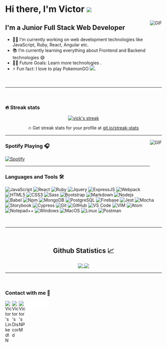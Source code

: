 # Hi there, I'm Victor <img width="30px" src="https://media.tenor.com/images/3b388fe03da271d2674faf85eb7c3fcd/tenor.gif" />


<a href="https://github.com/VicBond">
  <img align="right" alt="GIF" height="160px" src="https://media.giphy.com/media/du3J3cXyzhj75IOgvA/giphy.gif"  />
</a>

## I'm a Junior Full Stack Web Developer

- 👨‍💻 I’m currently working on web development technologies like JavaScript, Ruby, React, Angular etc.
- 📚 I’m currently learning everything about Frontend and Backend technologies 😅
- 💪🏼 Future Goals: Learn more technologies .
- ⚡ Fun fact: I love to play PokemonGO <img width="30px" src="https://github.com/geekygreek7/animated-pokemon-gifs/blob/master/82.gif" />.
<br/>

---

<br/>

### 🔥 Streak stats

<!-- GitHub Readme Streak Stats - https://github.com/DenverCoder1/github-readme-streak-stats -->
<p align="center">
  <a href="https://github.com/DenverCoder1/github-readme-streak-stats">
    <img title="🔥 Get streak stats for your profile at git.io/streak-stats" alt="vick's streak" src="https://github-readme-streak-stats.herokuapp.com/?user=VicBond&theme=monokai-metallian&hide_border=true"/>
  </a>
  <p align="center">🔥 Get streak stats for your profile at <a href="https://git.io/streak-stats">git.io/streak-stats</a></p>
</p>

---

<img align="right" alt="GIF" height="170px" src="https://media.giphy.com/media/J5B1Y8QZnzXXbLQIBu/giphy.gif" />

### Spotify Playing 🎧

[![Spotify](https://spotify-github-readme.vercel.app/api/spotify)](https://open.spotify.com/playlist/5Bq9qDq1mur0zFlO90Hz8S)

---

### Languages and Tools 🛠 

![JavaScript](https://img.shields.io/badge/JavaScript-323330?style=for-the-badge&logo=javascript&logoColor=F7DF1E)
![React](https://img.shields.io/badge/React-20232A?style=for-the-badge&logo=react&logoColor=61DAFB)
![Ruby](https://img.shields.io/badge/Ruby-CC342D?style=for-the-badge&logo=ruby&logoColor=white)
![Jquery](https://img.shields.io/badge/jQuery-0769AD?style=for-the-badge&logo=jquery&logoColor=white)
![ExpressJS](https://img.shields.io/badge/Express.js-000000?style=for-the-badge&logo=express&logoColor=white)
![Webpack](https://img.shields.io/badge/Webpack-8DD6F9?style=for-the-badge&logo=Webpack&logoColor=white)
![HTML5](https://img.shields.io/badge/HTML5-E34F26?style=for-the-badge&logo=html5&logoColor=white)
![CSS3](https://img.shields.io/badge/CSS3-1572B6?style=for-the-badge&logo=css3&logoColor=white)
![Sass](https://img.shields.io/badge/Sass-CC6699?style=for-the-badge&logo=sass&logoColor=white)
![Bootstrap](https://img.shields.io/badge/Bootstrap-563D7C?style=for-the-badge&logo=bootstrap&logoColor=white)
![Markdown](https://img.shields.io/badge/Markdown-000000?style=for-the-badge&logo=markdown&logoColor=white)
![Nodejs](https://img.shields.io/badge/Node.js-339933?style=for-the-badge&logo=nodedotjs&logoColor=white)
![Babel](https://img.shields.io/badge/Babel-F9DC3E?style=for-the-badge&logo=babel&logoColor=white)
![Npm](https://img.shields.io/badge/npm-CB3837?style=for-the-badge&logo=npm&logoColor=white)
![MongoDB](https://img.shields.io/badge/MongoDB-4EA94B?style=for-the-badge&logo=mongodb&logoColor=white)
![PostgreSQL](https://img.shields.io/badge/PostgreSQL-316192?style=for-the-badge&logo=postgresql&logoColor=white)
![Firebase](https://img.shields.io/badge/firebase-ffca28?style=for-the-badge&logo=firebase&logoColor=black)
![Jest](https://img.shields.io/badge/Jest-C21325?style=for-the-badge&logo=jest&logoColor=white)
![Mocha](https://img.shields.io/badge/Mocha-8D6748?style=for-the-badge&logo=Mocha&logoColor=white)
![Storybook](https://img.shields.io/badge/storybook-FF4785?style=for-the-badge&logo=storybook&logoColor=white)
![Cypress](https://img.shields.io/badge/Cypress-17202C?style=for-the-badge&logo=cypress&logoColor=white)
![Git](https://img.shields.io/badge/GIT-E44C30?style=for-the-badge&logo=git&logoColor=white)
![GitHub](https://img.shields.io/badge/GitHub-100000?style=for-the-badge&logo=github&logoColor=white)
![VS Code](https://img.shields.io/badge/VSCode-0078D4?style=for-the-badge&logo=visual%20studio%20code&logoColor=white)
![VIM](https://img.shields.io/badge/VIM-%2311AB00.svg?&style=for-the-badge&logo=vim&logoColor=white)
![Atom](https://img.shields.io/badge/Atom-66595C?style=for-the-badge&logo=Atom&logoColor=white)
![Notepad++](https://img.shields.io/badge/Notepad++-90E59A.svg?style=for-the-badge&logo=notepad%2B%2B&logoColor=black)
![Windows](https://img.shields.io/badge/Windows-0078D6?style=for-the-badge&logo=windows&logoColor=white)
![MacOS](https://img.shields.io/badge/mac%20os-000000?style=for-the-badge&logo=apple&logoColor=white)
![Linux](https://img.shields.io/badge/Linux-FCC624?style=for-the-badge&logo=linux&logoColor=black)
![Postman](https://img.shields.io/badge/Postman-FF6C37?style=for-the-badge&logo=Postman&logoColor=white)


<br/>

---

<br/>

  <h2 align="center"> Github Statistics 📈 </h2>
  
  <div align="center"> 
     <a href="">
      <img align="center" src="https://github-readme-stats-sigma-five.vercel.app/api?username=vicbond&show_icons=true&include_all_commits=true&count_private=true&theme=react&line_height=40" />
    </a>
    <a href="">
      <img align="center" src="https://github-readme-stats.vercel.app/api/top-langs/?username=Bgstatic&theme=react&line_height=40&hide=css"/>
    </a>
</div
### ⭐️ From [Bgstatic](https://github.com/Bgstatic) ### 
<br/>

---

<br/>

### Contact with me 📝

<a href="https://www.linkedin.com/in/vickpctech">
  <img align="left" alt="Victor's LinkedIN" width="22px" src="https://raw.githubusercontent.com/peterthehan/peterthehan/master/assets/linkedin.svg" />
</a>
<a href="https://discords.com/bio/p/vickpctech">
  <img align="left" alt="Victor's Discord" width="22px" src="https://raw.githubusercontent.com/peterthehan/peterthehan/master/assets/discord.svg" />
</a>
<a href="https://www.npmjs.com/~vick.bond">
  <img align="left" alt="Victor's NPM" width="22px" src="https://raw.githubusercontent.com/peterthehan/peterthehan/master/assets/npm.svg" />
</a>
<a href="https://medium.com/@vick.pctech">
  <img align="left" alt="Victor's Medium" width="75px" src="https://github.com/Medium/medium-logos/blob/master/02_Wordmark/02_White/PNG/RGB/Medium-Wordmark-White-RGB%404x.png" />
</a>



